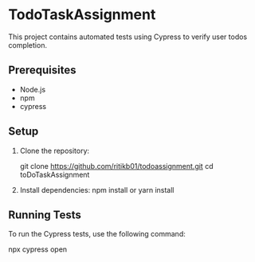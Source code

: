 # TodoTaskAssignment

This project contains automated tests using Cypress to verify user todos completion.

## Prerequisites

- Node.js 
- npm 
- cypress 

## Setup

1. Clone the repository:

    git clone https://github.com/ritikb01/todoassignment.git
    cd toDoTaskAssignment


2. Install dependencies:
    npm install
    or
    yarn install

## Running Tests

To run the Cypress tests, use the following command:


npx cypress open
